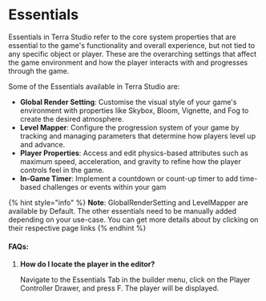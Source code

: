 # Essentials

Essentials in Terra Studio refer to the core system properties that are essential to the game's functionality and overall experience, but not tied to any specific object or player. These are the overarching settings that affect the game environment and how the player interacts with and progresses through the game.

Some of the Essentials available in Terra Studio are:

* **Global Render Setting**: Customise the visual style of your game's environment with properties like Skybox, Bloom, Vignette, and Fog to create the desired atmosphere.
* **Level Mapper**: Configure the progression system of your game by tracking and managing parameters that determine how players level up and advance.
* **Player Properties**: Access and edit physics-based attributes such as maximum speed, acceleration, and gravity to refine how the player controls feel in the game.
* **In-Game Timer**: Implement a countdown or count-up timer to add time-based challenges or events within your gam

{% hint style="info" %}
**Note**: GlobalRenderSetting and LevelMapper are available by Default. The other essentials need to be manually added depending on your use-case. You can get more details about by clicking on their respective page links
{% endhint %}

#### FAQs:

1.  &#x20;**How do I locate the player in the editor?**

    Navigate to the Essentials Tab in the builder menu, click on the Player Controller Drawer, and press F. The player will be displayed.



